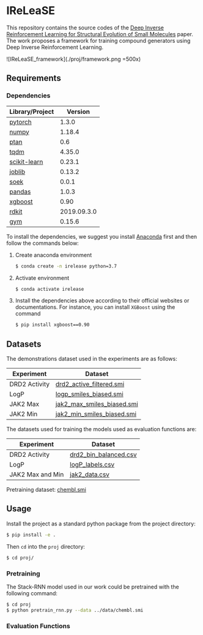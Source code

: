 # IReLeaSE
This repository contains the source codes of the 
[Deep Inverse Reinforcement Learning for Structural Evolution of Small Molecules](https://arxiv.org/abs/2008.11804)
paper. The work proposes a framework for training compound generators using 
Deep Inverse Reinforcement Learning.

![IReLeaSE_framework](./proj/framework.png =500x) 

## Requirements
### Dependencies

|Library/Project | Version     |
|----------------|-------------|
| [pytorch](https://pytorch.org/get-started/locally/)          | 1.3.0       |
|[numpy](https://pypi.org/project/numpy/) | 1.18.4|
|[ptan](https://github.com/Shmuma/ptan) | 0.6|
| [tqdm](https://github.com/tqdm/tqdm)                         | 4.35.0      |
|[scikit-learn](https://scikit-learn.org/stable/install.html)|0.23.1
|[joblib](https://pypi.org/project/joblib/)|0.13.2|
| [soek](https://github.com/bbrighttaer/soek)                  | 0.0.1       |
|[pandas](https://pypi.org/project/pandas/)|1.0.3|
|[xgboost](https://pypi.org/project/xgboost/)|0.90|
| [rdkit](https://anaconda.org/rdkit/rdkit)                    | 2019.09.3.0 |
|[gym](https://github.com/openai/gym)|0.15.6|

To install the dependencies, we suggest you install 
[Anaconda](https://www.anaconda.com/products/individual) 
first and then follow the commands below:

1. Create anaconda environment
    ```bash
    $ conda create -n irelease python=3.7
    ```
2. Activate environment
   ```bash
   $ conda activate irelease
   ```
3. Install the dependencies above according to their official websites or documentations.
For instance, you can install `XGBoost` using the command
   ```bash
   $ pip install xgboost==0.90
   ```

## Datasets
The demonstrations dataset used in the experiments are as follows:

|Experiment|Dataset|
|----------|--------| 
|DRD2 Activity|[drd2_active_filtered.smi](./data/drd2_active_filtered.smi)|
|LogP       | [logp_smiles_biased.smi](./data/logp_smiles_biased.smi)|
|JAK2 Max |[jak2_max_smiles_biased.smi](./data/jak2_max_smiles_biased.smi)|
|JAK2 Min |[jak2_min_smiles_biased.smi](./data/jak2_min_smiles_biased.smi)|

The datasets used for training the models used as evaluation functions are:

|Experiment|Dataset|
|----------|--------| 
|DRD2 Activity|[drd2_bin_balanced.csv](./data/drd2_bin_balanced.csv)|
|LogP       | [logP_labels.csv](./data/logP_labels.csv)|
|JAK2 Max and Min |[jak2_data.csv](./data/jak2_data.csv)|

Pretraining dataset: [chembl.smi](./data/chembl.smi)

## Usage
Install the project as a standard python package from the project directory:
```bash
$ pip install -e .
```

Then `cd` into the `proj` directory:
```bash
$ cd proj/
```

### Pretraining
The Stack-RNN model used in our work could be pretrained with the following command:
```bash
$ cd proj
$ python pretrain_rnn.py --data ../data/chembl.smi
```

### Evaluation Functions


